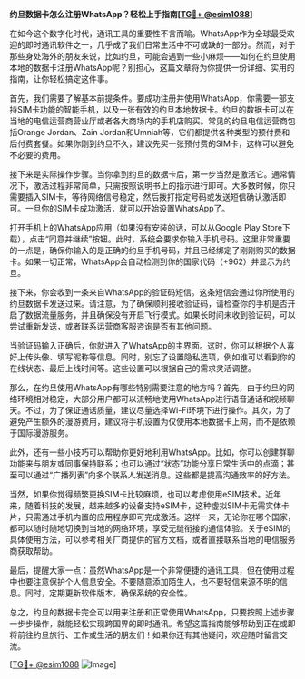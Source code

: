 **约旦数据卡怎么注册WhatsApp？轻松上手指南[[TG💪+ @esim1088](https://t.me/s/esim1088)]**

在如今这个数字化时代，通讯工具的重要性不言而喻。WhatsApp作为全球最受欢迎的即时通讯软件之一，几乎成了我们日常生活中不可或缺的一部分。然而，对于那些身处海外的朋友来说，比如约旦，可能会遇到一些小麻烦——如何在约旦使用本地的数据卡注册WhatsApp呢？别担心，这篇文章将为你提供一份详细、实用的指南，让你轻松搞定这件事。

首先，我们需要了解基本前提条件。要成功注册并使用WhatsApp，你需要一部支持SIM卡功能的智能手机，以及一张有效的约旦本地数据卡。约旦的数据卡可以在当地的电信运营商营业厅或者各大商场内的手机店购买。常见的约旦电信运营商包括Orange Jordan、Zain Jordan和Umniah等，它们都提供各种类型的预付费和后付费套餐。如果你刚到约旦不久，建议先买一张预付费的SIM卡，这样可以避免不必要的费用。

接下来是实际操作步骤。当你拿到约旦的数据卡后，第一步当然是激活它。通常情况下，激活过程非常简单，只需按照说明书上的指示进行即可。大多数时候，你只需要插入SIM卡，等待网络信号稳定，然后拨打指定号码或发送短信确认激活即可。一旦你的SIM卡成功激活，就可以开始设置WhatsApp了。

打开手机上的WhatsApp应用（如果没有安装的话，可以从Google Play Store下载），点击“同意并继续”按钮。此时，系统会要求你输入手机号码。这里非常重要的一点是，确保你输入的是正确的约旦手机号码，并且已经绑定了刚刚购买的数据卡。如果一切正常，WhatsApp会自动检测到你的国家代码（+962）并显示为约旦。

接下来，你会收到一条来自WhatsApp的验证码短信。这条短信会通过你所使用的约旦数据卡发送过来。请注意，为了确保顺利接收验证码，请检查你的手机是否开启了数据流量服务，并且确保没有开启飞行模式。如果长时间未收到验证码，可以尝试重新发送，或者联系运营商客服咨询是否有其他问题。

当验证码输入正确后，你就进入了WhatsApp的主界面。这时，你可以根据个人喜好上传头像、填写昵称等信息。同时，别忘了设置隐私选项，例如谁可以看到你的在线状态、最后上线时间等。这些设置可以根据自己的需求灵活调整。

那么，在约旦使用WhatsApp有哪些特别需要注意的地方吗？首先，由于约旦的网络环境相对稳定，大部分用户都可以流畅地使用WhatsApp进行语音通话和视频聊天。不过，为了保证通话质量，建议尽量选择Wi-Fi环境下进行操作。其次，为了避免产生额外的漫游费用，建议将手机设置为仅使用本地数据卡上网，而不是依赖于国际漫游服务。

此外，还有一些小技巧可以帮助你更好地利用WhatsApp。比如，你可以创建群聊功能来与朋友或同事保持联系；也可以通过“状态”功能分享日常生活中的点滴；甚至可以通过“广播列表”向多个联系人发送消息。这些都是提高沟通效率的好方法。

当然，如果你觉得频繁更换SIM卡比较麻烦，也可以考虑使用eSIM技术。近年来，随着科技的发展，越来越多的设备支持eSIM卡，这种虚拟SIM卡无需实体卡片，只需通过手机内置的应用程序即可完成激活。这样一来，无论你在哪个国家，都可以随时随地切换到当地的网络环境，享受无缝衔接的通信体验。关于eSIM的具体使用方法，可以参考相关厂商提供的官方文档，或者直接联系当地的电信服务商获取帮助。

最后，提醒大家一点：虽然WhatsApp是一个非常便捷的通讯工具，但在使用过程中也要注意保护个人信息安全。不要随意添加陌生人，也不要轻信来源不明的信息。同时，定期更新软件版本，确保系统的安全性。

总之，约旦的数据卡完全可以用来注册和正常使用WhatsApp，只要按照上述步骤一步步操作，就能轻松实现跨国界的即时通讯。希望这篇指南能够帮助到正在或即将前往约旦旅行、工作或生活的朋友们！如果你还有其他疑问，欢迎随时留言交流。

[[TG💪+ @esim1088](https://t.me/s/esim1088) ![Image](https://i.postimg.cc/4NQfJmqS/Snipaste-2025-05-13-00-14-12.png)]